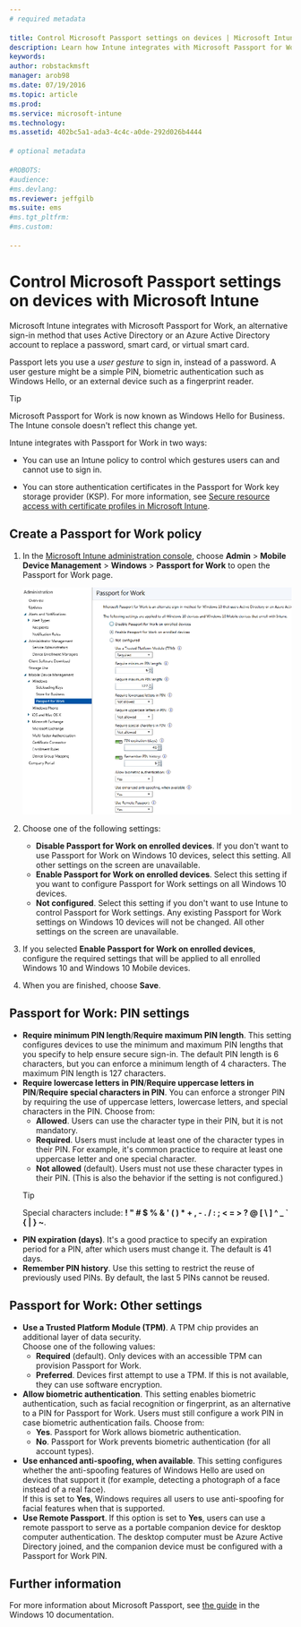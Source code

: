 ```yaml
---
# required metadata

title: Control Microsoft Passport settings on devices | Microsoft Intune
description: Learn how Intune integrates with Microsoft Passport for Work, an alternative sign-in method that uses Active Directory or an Azure Active Directory account to replace a password, smart card, or virtual smart card.
keywords:
author: robstackmsft
manager: arob98
ms.date: 07/19/2016
ms.topic: article
ms.prod:
ms.service: microsoft-intune
ms.technology:
ms.assetid: 402bc5a1-ada3-4c4c-a0de-292d026b4444

# optional metadata

#ROBOTS:
#audience:
#ms.devlang:
ms.reviewer: jeffgilb
ms.suite: ems
#ms.tgt_pltfrm:
#ms.custom:

---
```


# Control Microsoft Passport settings on devices with Microsoft Intune
Microsoft Intune integrates with Microsoft Passport for Work, an alternative sign-in method that uses Active Directory or an Azure Active Directory account to replace a password, smart card, or virtual smart card.

Passport lets you use a *user gesture* to sign in, instead of a password. A user gesture might be a simple PIN, biometric authentication such as Windows Hello, or an external device such as a fingerprint reader.

>[!TIP]
>Microsoft Passport for Work is now known as Windows Hello for Business. The Intune console doesn't reflect this change yet.

Intune integrates with Passport for Work in two ways:

-   You can use an Intune policy to control which gestures users can and cannot use to sign in.

-   You can store authentication certificates in the Passport for Work key storage provider (KSP). For more information, see [Secure resource access with certificate profiles in Microsoft Intune](secure-resource-access-with-certificate-profiles.md).

## Create a Passport for Work policy

1.  In the [Microsoft Intune administration console](https://manage.microsoft.com), choose **Admin** &gt; **Mobile Device Management** &gt; **Windows** &gt; **Passport for Work** to open the Passport for Work page.

	![Passport for Work page](../media/passport.png)

2.  Choose one of the following settings:
	- **Disable Passport for Work on enrolled devices**. If you don't want to use Passport for Work on Windows 10 devices, select this setting. All other settings on the screen are unavailable.
	- **Enable Passport for Work on enrolled devices**. Select this setting if you want to configure Passport for Work settings on all Windows 10 devices.
	- **Not configured**. Select this setting if you don't want to use Intune to control Passport for Work settings. Any existing Passport for Work settings on Windows 10 devices will not be changed. All other settings on the screen are unavailable.
3.  If you selected **Enable Passport for Work on enrolled devices**, configure the required settings that will be applied to all enrolled Windows 10 and Windows 10 Mobile devices.
4.  When you are finished, choose **Save**.

## Passport for Work: PIN settings


- **Require minimum PIN length**/**Require maximum PIN length**. This setting configures devices to use the minimum and maximum PIN lengths that you specify to help ensure secure sign-in. The default PIN length is 6 characters, but you can enforce a minimum length of 4 characters. The maximum PIN length is 127 characters.
- **Require lowercase letters in PIN**/**Require uppercase letters in PIN**/**Require special characters in PIN**. You can enforce a stronger PIN by requiring the use of uppercase letters, lowercase letters, and special characters in the PIN. Choose from:
	- **Allowed**. Users can use the character type in their PIN, but it is not mandatory.
	- **Required**. Users must include at least one of the character types in their PIN. For example, it's common practice to require at least one uppercase letter and one special character.
	- **Not allowed** (default). Users must not use these character types in their PIN. (This is also the behavior if the setting is not configured.)
	> [!TIP]
    > Special characters include: **! " # $ % &amp; ' ( ) &#42; + , - . / : ; &lt; = &gt; ? @ [ \ ] ^ _ &#96; { &#124; } ~**.
- **PIN expiration (days)**. It's a good practice to specify an expiration period for a PIN, after which users must change it. The default is 41 days.
- **Remember PIN history**. Use this setting to restrict the reuse of previously used PINs. By default, the last 5 PINs cannot be reused.


## Passport for Work: Other settings

- **Use a Trusted Platform Module (TPM)**. A TPM chip provides an additional layer of data security.<br>Choose one of the following values:
	- **Required** (default). Only devices with an accessible TPM can provision Passport for Work.
	- **Preferred**. Devices first attempt to use a TPM. If this is not available, they can use software encryption.
- **Allow biometric authentication**. This setting enables biometric authentication, such as facial recognition or fingerprint, as an alternative to a PIN for Passport for Work. Users must still configure a work PIN in case biometric authentication fails. Choose from:
	- **Yes**. Passport for Work allows biometric authentication.
	- **No**. Passport for Work prevents biometric authentication (for all account types).
- **Use enhanced anti-spoofing, when available**. This setting configures whether the anti-spoofing features of Windows Hello are used on devices that support it (for example, detecting a photograph of a face instead of a real face).<br>If this is set to **Yes**, Windows requires all users to use anti-spoofing for facial features when that is supported.
- **Use Remote Passport**. If this option is set to **Yes**, users can use a remote passport to serve as a portable companion device for desktop computer authentication. The desktop computer must be Azure Active Directory joined, and the companion device must be configured with a Passport for Work PIN.

## Further information
For more information about Microsoft Passport, see [the guide](https://technet.microsoft.com/library/mt589441.aspx) in the Windows 10 documentation.
